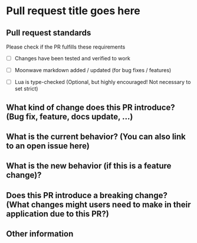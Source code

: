 # Pull request title goes here
## Pull request standards
Please check if the PR fulfills these requirements
- [ ] Changes have been tested and verified to work
- [ ] Moonwave markdown added / updated (for bug fixes / features)
- [ ] Lua is type-checked (Optional, but highly encouraged! Not necessary to set strict)


## What kind of change does this PR introduce? (Bug fix, feature, docs update, ...)

## What is the current behavior? (You can also link to an open issue here)


## What is the new behavior (if this is a feature change)?


## Does this PR introduce a breaking change? (What changes might users need to make in their application due to this PR?)


## Other information
